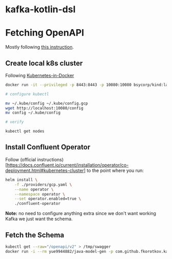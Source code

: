 # kafka-kotlin-dsl

# Fetching OpenAPI

Mostly following [this instruction](https://github.com/kubernetes-client/java/blob/0e36e8a88ed733713822dddbb2e629c69e994a0e/docs/generate-model-from-third-party-resources.md).

## Create local k8s cluster

Following [Kubernetes-in-Docker](https://github.com/bsycorp/kind#quickstart)

```bash
docker run -it --privileged -p 8443:8443 -p 10080:10080 bsycorp/kind:latest-1.1

# configure kubectl

mv ~/.kube/config ~/.kube/config.gcp
wget http://localhost:10080/config
mv config ~/.kube/config

# verify

kubectl get nodes
```

## Install Confluent Operator

Follow (official instructions)[https://docs.confluent.io/current/installation/operator/co-deployment.html#kubernetes-cluster]
to the point where you run:

```bash
helm install \
    -f ./providers/gcp.yaml \
    --name operator \
    --namespace operator \
    --set operator.enabled=true \
    ./confluent-operator
```

**Note:** no need to configure anything extra since we don't want working Kafka we just want the schema.

## Fetch the Schema

```bash
kubectl get --raw="/openapi/v2" > /tmp/swagger
docker run -i --rm yue9944882/java-model-gen -p com.github.fkorotkov.kafka < /tmp/swagger | tar -xzf - -C /tmp/
```